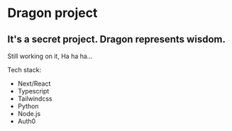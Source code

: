 # Dragon project

## It's a secret project. Dragon represents wisdom.

Still working on it, Ha ha ha...

Tech stack:

- Next/React
- Typescript
- Tailwindcss
- Python
- Node.js
- Auth0
